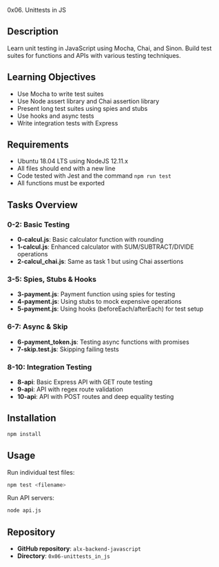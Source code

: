 0x06. Unittests in JS

## Description
Learn unit testing in JavaScript using Mocha, Chai, and Sinon. Build test suites for functions and APIs with various testing techniques.

## Learning Objectives
- Use Mocha to write test suites
- Use Node assert library and Chai assertion library
- Present long test suites using spies and stubs
- Use hooks and async tests
- Write integration tests with Express

## Requirements
- Ubuntu 18.04 LTS using NodeJS 12.11.x
- All files should end with a new line
- Code tested with Jest and the command `npm run test`
- All functions must be exported

## Tasks Overview

### 0-2: Basic Testing
- **0-calcul.js**: Basic calculator function with rounding
- **1-calcul.js**: Enhanced calculator with SUM/SUBTRACT/DIVIDE operations
- **2-calcul_chai.js**: Same as task 1 but using Chai assertions

### 3-5: Spies, Stubs & Hooks
- **3-payment.js**: Payment function using spies for testing
- **4-payment.js**: Using stubs to mock expensive operations
- **5-payment.js**: Using hooks (beforeEach/afterEach) for test setup

### 6-7: Async & Skip
- **6-payment_token.js**: Testing async functions with promises
- **7-skip.test.js**: Skipping failing tests

### 8-10: Integration Testing
- **8-api**: Basic Express API with GET route testing
- **9-api**: API with regex route validation
- **10-api**: API with POST routes and deep equality testing

## Installation
```bash
npm install
```

## Usage
Run individual test files:
```bash
npm test <filename>
```

Run API servers:
```bash
node api.js
```

## Repository
- **GitHub repository**: `alx-backend-javascript`
- **Directory**: `0x06-unittests_in_js`
